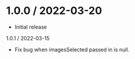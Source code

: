 1.0.0 / 2022-03-20
========================
* Initial release

1.0.1 / 2022-03-15
* Fix bug when imagesSelected passed in is null.